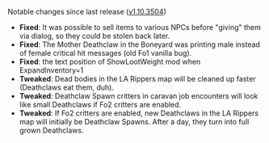 Notable changes since last release ([v1.10.3504](https://github.com/rotators/Fo1in2/releases/tag/v1.10.3504))

- **Fixed**: It was possible to sell items to various NPCs before "giving" them via dialog, so they could be stolen back later.
- **Fixed**: The Mother Deathclaw in the Boneyard was printing male instead of female critical hit messages (old Fo1 vanilla bug).
- **Fixed**: the text position of ShowLootWeight mod when ExpandInventory=1
- **Tweaked**: Dead bodies in the LA Rippers map will be cleaned up faster (Deathclaws eat them, duh).
- **Tweaked**: Deathclaw Spawn critters in caravan job encounters will look like small Deathclaws if Fo2 critters are enabled.
- **Tweaked**: If Fo2 critters are enabled, new Deathclaws in the LA Rippers map will initially be Deathclaw Spawns. After a day, they turn into full grown Deathclaws.
